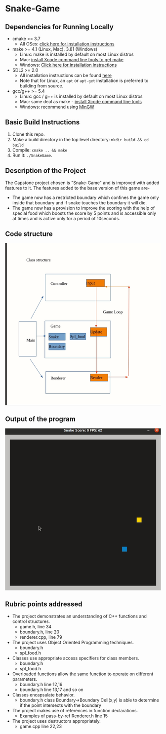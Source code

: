 # Snake-Game

## Dependencies for Running Locally
* cmake >= 3.7
  * All OSes: [click here for installation instructions](https://cmake.org/install/)
* make >= 4.1 (Linux, Mac), 3.81 (Windows)
  * Linux: make is installed by default on most Linux distros
  * Mac: [install Xcode command line tools to get make](https://developer.apple.com/xcode/features/)
  * Windows: [Click here for installation instructions](http://gnuwin32.sourceforge.net/packages/make.htm)
* SDL2 >= 2.0
  * All installation instructions can be found [here](https://wiki.libsdl.org/Installation)
  * Note that for Linux, an `apt` or `apt-get` installation is preferred to building from source.
* gcc/g++ >= 5.4
  * Linux: gcc / g++ is installed by default on most Linux distros
  * Mac: same deal as make - [install Xcode command line tools](https://developer.apple.com/xcode/features/)
  * Windows: recommend using [MinGW](http://www.mingw.org/)

## Basic Build Instructions

1. Clone this repo.
2. Make a build directory in the top level directory: `mkdir build && cd build`
3. Compile: `cmake .. && make`
4. Run it: `./SnakeGame`.

## Description of the Project

The Capstone project chosen is "Snake-Game" and is improved with added features to it.
The features added to the base version of this game are-
* The game now has a restricted boundary which confines the game only inside that boundary and if snake touches the boundary it will die.
* The game now has a provision to improve the scoring with the help of special food which boosts the score by 5 points and is accessible only at times and is active only for a period of 10seconds.

## Code structure

<img src="code_struct"/>

## Output of the program

<img src="output"/>

## Rubric points addressed

* The project demonstrates an understanding of C++ functions and control structures.
  * game.h, line 34
  * boundary.h, line 20
  * renderer.cpp, line 79
* The project uses Object Oriented Programming techniques.
  * boundary.h
  * spl_food.h
* Classes use appropriate access specifiers for class members.
  * boundary.h
  * spl_food.h
* Overloaded functions allow the same function to operate on different parameters.
  * boundary.h line 12,16
  * boundary.h line 13,17 and so on
* Classes encapsulate behavior.
  * boundary.h
    class Boundary->Boundary Cell(x,y) is able to determine if the point intersects with the boundary
* The project makes use of references in function declarations.
  * Examples of pass-by-ref
    Renderer.h line 15
* The project uses destructors appropriately.
  * game.cpp line 22,23
